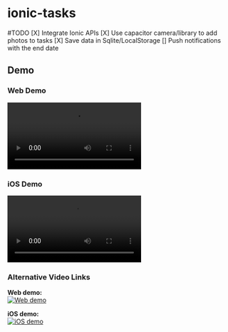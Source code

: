 # ionic-tasks

#TODO 
[X] Integrate Ionic APIs
[X] Use capacitor camera/library to add photos to tasks
[X] Save data in Sqlite/LocalStorage
[] Push notifications with the end date


## Demo

### Web Demo
![Web demo](https://github.com/user-attachments/assets/f3446dba-5ec2-4000-914c-506bd9de18e1.mov)

### iOS Demo  
![iOS demo](https://github.com/user-attachments/assets/e60efb3b-213a-4aad-9617-cb7386b4571c.mov)

### Alternative Video Links

**Web demo:**  
[![Web demo](https://img.youtube.com/vi/wcMMH9WwF3g/0.jpg)](https://youtu.be/wcMMH9WwF3g)

**iOS demo:**  
[![iOS demo](https://img.youtube.com/vi/JtelwqjvAeg/0.jpg)](https://youtube.com/shorts/JtelwqjvAeg)
